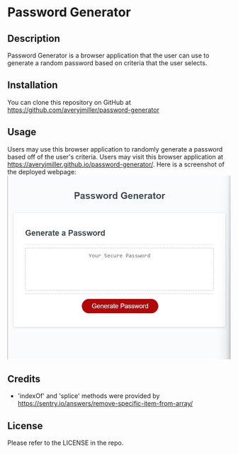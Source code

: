 # Password Generator

## Description
Password Generator is a browser application that the user can use to generate a random password based on criteria that the user selects.
## Installation
You can clone this repository on GitHub at https://github.com/averyjmiller/password-generator
## Usage
Users may use this browser application to randomly generate a password based off of the user's criteria. Users may visit this browser application at https://averyjmiller.github.io/password-generator/. Here is a screenshot of the deployed webpage:
![Deployed Application Screenshot](./Assets/Images/deployed_application_img.jpg)
## Credits
* 'indexOf' and 'splice' methods were provided by https://sentry.io/answers/remove-specific-item-from-array/
## License
Please refer to the LICENSE in the repo.
